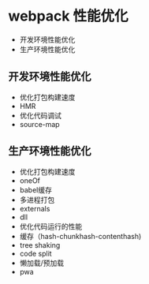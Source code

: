 # webpack 性能优化

* 开发环境性能优化
* 生产环境性能优化

## 开发环境性能优化
* 优化打包构建速度
 * HMR
* 优化代码调试  
 * source-map

## 生产环境性能优化
* 优化打包构建速度
 * oneOf
 * babel缓存
 * 多进程打包
 * externals
 * dll
* 优化代码运行的性能
 * 缓存（hash-chunkhash-contenthash)
 * tree shaking
 * code split
 * 懒加载/预加载
 * pwa
